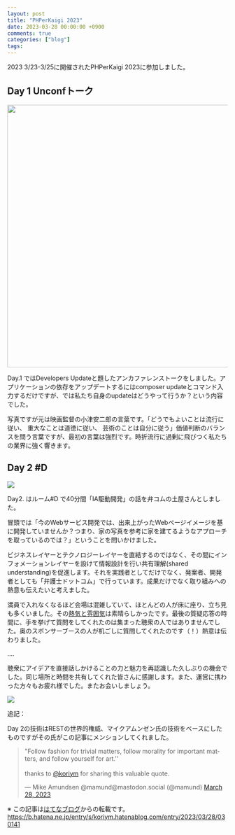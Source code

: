 ```yaml
---
layout: post
title: "PHPerKaigi 2023"
date: 2023-03-28 00:00:00 +0900
comments: true
categories: ["blog"]
tags:
---
```


2023 3/23-3/25に開催されたPHPerKaigi 2023に参加しました。

## Day 1 Unconfトーク

<img src="https://cdn-ak.f.st-hatena.com/images/fotolife/k/koriym/20230328/20230328015850.png" width=600>

Day.1 ではDevelopers Updateと題したアンカファレンストークをしました。アプリケーションの依存をアップデートするにはcomposer updateとコマンド入力するだけですが、では私たち自身のupdateはどうやって行うか？という内容でした。

写真ですが元は映画監督の小津安二郎の言葉です。「どうでもよいことは流行に従い、 重大なことは道徳に従い、 芸術のことは自分に従う」価値判断のバランスを問う言葉ですが、最初の言葉は強烈です。時折流行に過剰に飛びつく私たちの業界に強く響きます。

## Day 2 #D


<img src="https://cdn-ak.f.st-hatena.com/images/fotolife/k/koriym/20230328/20230328015624.png">


Day2. はルーム#D で40分間「IA駆動開発」の話を弁コムの土屋さんとしました。

冒頭では「今のWebサービス開発では、出来上がったWebページイメージを基に開発していませんか？つまり、家の写真を参考に家を建てるようなアプローチを取っているのでは？」ということを問いかけました。

ビジネスレイヤーとテクノロジーレイヤーを直結するのではなく、その間にインフォメーションレイヤーを設けて情報設計を行い共有理解(shared understanding)を促進します。それを実践者としてだけでなく、発案者、開発者としても「弁護士ドットコム」で行っています。成果だけでなく取り組みへの熱意も伝えたいと考えました。

満員で入れなくなるほど会場は混雑していて、ほとんどの人が床に座り、立ち見も多くいました。その[熱気と雰囲気](https://twitter.com/o0h_/status/1640499258431533058)は素晴らしかったです。最後の質疑応答の時間に、手を挙げて質問をしてくれたのは集まった聴衆の人ではありませんでした。奥のスポンサーブースの人が机ごしに質問してくれたのです（！）熱意は伝わりました。


....

聴衆にアイデアを直接話しかけることの力と魅力を再認識した久しぶりの機会でした。同じ場所と時間を共有してくれた皆さんに感謝します。また、運営に携わった方々もお疲れ様でした。またお会いしましょう。

<img src="https://cdn-ak.f.st-hatena.com/images/fotolife/k/koriym/20230328/20230328022926.jpg">

追記：

Day 2の技術はRESTの世界的権威、マイクアムンゼン氏の技術をベースにしたものですがその氏がこの記事にメンションしてくれました。

<blockquote class="twitter-tweet" data-conversation="none" data-lang="en" data-theme="light"><p lang="en" dir="ltr">&quot;Follow fashion for trivial matters, follow morality for important matters, and follow yourself for art.&#39;&#39;<br><br>thanks to <a href="https://twitter.com/koriym?ref_src=twsrc%5Etfw">@koriym</a> for sharing this valuable quote.</p>&mdash; Mike Amundsen @mamund@mastodon.social (@mamund) <a href="https://twitter.com/mamund/status/1640512167945355264?ref_src=twsrc%5Etfw">March 28, 2023</a></blockquote> <script async src="https://platform.twitter.com/widgets.js" charset="utf-8"></script>

※ この記事は[はてなブログ](https://koriym.hatenablog.com/entry/2023/03/28/030141)からの転載です。
<https://b.hatena.ne.jp/entry/s/koriym.hatenablog.com/entry/2023/03/28/030141>
